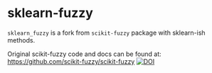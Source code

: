 sklearn-fuzzy
============

`sklearn_fuzzy` is a fork from `scikit-fuzzy` package with sklearn-ish methods.

Original scikit-fuzzy code and docs can be found at: https://github.com/scikit-fuzzy/scikit-fuzzy [![DOI](https://zenodo.org/badge/8872608.svg)](https://zenodo.org/badge/latestdoi/8872608)

